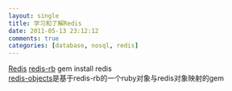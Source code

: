 ```yaml
---
layout: single
title: 学习和了解Redis
date: 2011-05-13 23:12:12
comments: true
categories: [database, nosql, redis]
---        
```


[Redis](http://redis.io/)
[redis-rb](https://github.com/ezmobius/redis-rb) gem install redis   
[redis-objects](https://github.com/nateware/redis-objects)是基于redis-rb的一个ruby对象与redis对象映射的gem
